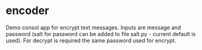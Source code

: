 # encoder
Demo consol app for encrypt text messages. Inputs are message and password (salt for password can be added to file salt.py - current default is used). For decrypt is required the same password used for encrypt.
